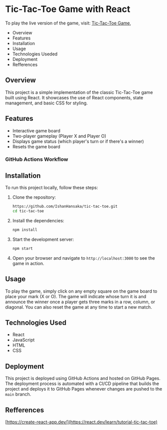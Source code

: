 # Tic-Tac-Toe Game with React

To play the live version of the game, visit: [Tic-Tac-Toe Game](https://ishanhansaka.github.io/tic-tac-toe/),

- Overview
- Features
- Installation
- Usage
- Technologies Useded
- Deployment
- Refferences

## Overview
This project is a simple implementation of the classic Tic-Tac-Toe game built using React. It showcases the use of React components, state management, and basic CSS for styling.

## Features
- Interactive game board
- Two-player gameplay (Player X and Player O)
- Displays game status (which player's turn or if there's a winner)
- Resets the game board

### GitHub Actions Workflow
## Installation
To run this project locally, follow these steps:

1. Clone the repository:
    ```bash
    https://github.com/IshanHansaka/tic-tac-toe.git
    cd tic-tac-toe
    ```

2. Install the dependencies:
    ```bash
    npm install
    ```

3. Start the development server:
    ```bash
    npm start
    ```

4. Open your browser and navigate to `http://localhost:3000` to see the game in action.

## Usage
To play the game, simply click on any empty square on the game board to place your mark (X or O). The game will indicate whose turn it is and announce the winner once a player gets three marks in a row, column, or diagonal. You can also reset the game at any time to start a new match.

## Technologies Used
- React
- JavaScript
- HTML
- CSS

## Deployment
This project is deployed using GitHub Actions and hosted on GitHub Pages. The deployment process is automated with a CI/CD pipeline that builds the project and deploys it to GitHub Pages whenever changes are pushed to the `main` branch.

## Refferences
[https://create-react-app.dev/](https://react.dev/learn/tutorial-tic-tac-toe)

